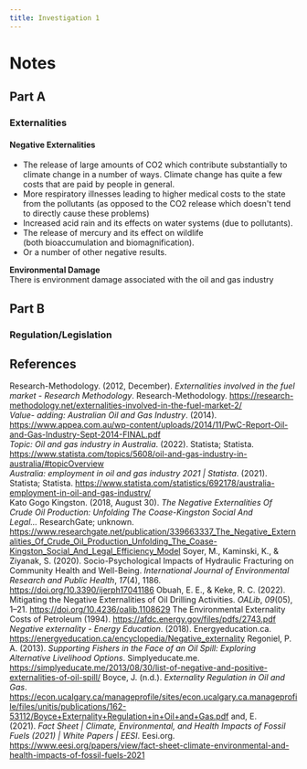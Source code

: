 ```yaml
---
title: Investigation 1
---
```


# Notes
## Part A
### Externalities



#### Negative Externalities
- The release of large amounts of CO2 which contribute substantially to climate change in a number of ways. Climate change has quite a few costs that are paid by people in general.
- More respiratory illnesses leading to higher medical costs to the state from the pollutants (as opposed to the CO2 release which doesn't tend to directly cause these problems)
- Increased acid rain and its effects on water systems (due to pollutants).
- The release of mercury and its effect on wildlife (both bioaccumulation and biomagnification).
- Or a number of other negative results.


**Environmental Damage**  
There is environment damage associated with the oil and gas industry





## Part B
### Regulation/Legislation












## References
Research-Methodology. (2012, December). _Externalities involved in the fuel market - Research Methodology_. Research-Methodology. https://research-methodology.net/externalities-involved-in-the-fuel-market-2/  
‌*Value- adding: Australian Oil and Gas Industry*. (2014). https://www.appea.com.au/wp-content/uploads/2014/11/PwC-Report-Oil-and-Gas-Industry-Sept-2014-FINAL.pdf  
_Topic: Oil and gas industry in Australia_. (2022). Statista; Statista. https://www.statista.com/topics/5608/oil-and-gas-industry-in-australia/#topicOverview  
_Australia: employment in oil and gas industry 2021 | Statista_. (2021). Statista; Statista. https://www.statista.com/statistics/692178/australia-employment-in-oil-and-gas-industry/  
Kato Gogo Kingston. (2018, August 30). _The Negative Externalities Of Crude Oil Production: Unfolding The Coase-Kingston Social And Legal..._ ResearchGate; unknown. https://www.researchgate.net/publication/339663337_The_Negative_Externalities_Of_Crude_Oil_Production_Unfolding_The_Coase-Kingston_Social_And_Legal_Efficiency_Model
Soyer, M., Kaminski, K., & Ziyanak, S. (2020). Socio-Psychological Impacts of Hydraulic Fracturing on Community Health and Well-Being. _International Journal of Environmental Research and Public Health_, _17_(4), 1186. https://doi.org/10.3390/ijerph17041186
Obuah, E. E., & Keke, R. C. (2022). Mitigating the Negative Externalities of Oil Drilling Activities. _OALib_, _09_(05), 1–21. https://doi.org/10.4236/oalib.1108629
The Environmental Externality Costs of Petroleum (1994). https://afdc.energy.gov/files/pdfs/2743.pdf
_Negative externality - Energy Education_. (2018). Energyeducation.ca. https://energyeducation.ca/encyclopedia/Negative_externality
Regoniel, P. A. (2013). _Supporting Fishers in the Face of an Oil Spill: Exploring Alternative Livelihood Options_. Simplyeducate.me. https://simplyeducate.me/2013/08/30/list-of-negative-and-positive-externalities-of-oil-spill/
Boyce, J. (n.d.). _Externality Regulation in Oil and Gas_. https://econ.ucalgary.ca/manageprofile/sites/econ.ucalgary.ca.manageprofile/files/unitis/publications/162-53112/Boyce+Externality+Regulation+in+Oil+and+Gas.pdf
and, E. (2021). _Fact Sheet | Climate, Environmental, and Health Impacts of Fossil Fuels (2021) | White Papers | EESI_. Eesi.org. https://www.eesi.org/papers/view/fact-sheet-climate-environmental-and-health-impacts-of-fossil-fuels-2021

‌
‌

‌
‌
‌
‌
‌
‌
‌
‌












